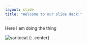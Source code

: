 ```yaml
---
layout: slide
title: "Welcome to our slide deck!"
---
```


Here I am doing the thing

![saritocat](https://octodex.github.com/images/saritocat.png)
{: .center}
